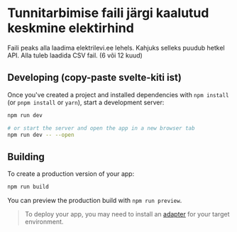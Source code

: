 # Tunnitarbimise faili järgi kaalutud keskmine elektirhind

Faili peaks alla laadima elektrilevi.ee lehels. Kahjuks selleks puudub hetkel API.
Alla tuleb laadida CSV fail. (6 või 12 kuud)


## Developing (copy-paste svelte-kiti ist)

Once you've created a project and installed dependencies with `npm install` (or `pnpm install` or `yarn`), start a development server:

```bash
npm run dev

# or start the server and open the app in a new browser tab
npm run dev -- --open
```

## Building

To create a production version of your app:

```bash
npm run build
```

You can preview the production build with `npm run preview`.

> To deploy your app, you may need to install an [adapter](https://kit.svelte.dev/docs/adapters) for your target environment.
